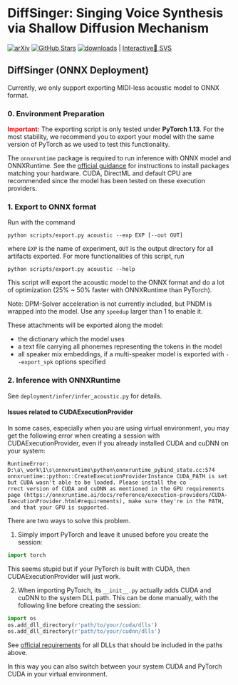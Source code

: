 # DiffSinger: Singing Voice Synthesis via Shallow Diffusion Mechanism

[![arXiv](https://img.shields.io/badge/arXiv-Paper-<COLOR>.svg)](https://arxiv.org/abs/2105.02446)
[![GitHub Stars](https://img.shields.io/github/stars/MoonInTheRiver/DiffSinger?style=social)](https://github.com/MoonInTheRiver/DiffSinger)
[![downloads](https://img.shields.io/github/downloads/MoonInTheRiver/DiffSinger/total.svg)](https://github.com/MoonInTheRiver/DiffSinger/releases)
 | [Interactive🤗 SVS](https://huggingface.co/spaces/Silentlin/DiffSinger)

## DiffSinger (ONNX Deployment)

Currently, we only support exporting MIDI-less acoustic model to ONNX format.

### 0. Environment Preparation

**<font color='red'> Important:</font>** The exporting script is only tested under **PyTorch 1.13**. For the most stability, we recommend you to export your model with the same version of PyTorch as we used to test this functionality.

The `onnxruntime` package is required to run inference with ONNX model and ONNXRuntime. See the [official guidance](https://onnxruntime.ai/) for instructions to install packages matching your hardware. CUDA, DirectML and default CPU are recommended since the model has been tested on these execution providers.

### 1. Export to ONNX format

Run with the command

```commandline
python scripts/export.py acoustic --exp EXP [--out OUT]
```

where `EXP` is the name of experiment, `OUT` is the output directory for all artifacts exported. For more functionalities of this script, run

```commandline
python scripts/export.py acoustic --help
```

This script will export the acoustic model to the ONNX format and do a lot of optimization (25% ~ 50% faster with ONNXRuntime than PyTorch).

Note: DPM-Solver acceleration is not currently included, but PNDM is wrapped into the model. Use any `speedup` larger than 1 to enable it.

These attachments will be exported along the model:
- the dictionary which the model uses
- a text file carrying all phonemes representing the tokens in the model
- all speaker mix embeddings, if a multi-speaker model is exported with `--export_spk` options specified

### 2. Inference with ONNXRuntime

See `deployment/infer/infer_acoustic.py` for details.

#### Issues related to CUDAExecutionProvider

In some cases, especially when you are using virtual environment, you may get the following error when creating a session with CUDAExecutionProvider, even if you already installed CUDA and cuDNN on your system:

```text
RuntimeError: D:\a\_work\1\s\onnxruntime\python\onnxruntime_pybind_state.cc:574 onnxruntime::python::CreateExecutionProviderInstance CUDA_PATH is set but CUDA wasn't able to be loaded. Please install the co
rrect version of CUDA and cuDNN as mentioned in the GPU requirements page (https://onnxruntime.ai/docs/reference/execution-providers/CUDA-ExecutionProvider.html#requirements), make sure they're in the PATH,
 and that your GPU is supported.
```

There are two ways to solve this problem.

1. Simply import PyTorch and leave it unused before you create the session:

```python
import torch
```

This seems stupid but if your PyTorch is built with CUDA, then CUDAExecutionProvider will just work.

2. When importing PyTorch, its `__init__.py` actually adds CUDA and cuDNN to the system DLL path. This can be done manually, with the following line before creating the session:

```python
import os
os.add_dll_directory(r'path/to/your/cuda/dlls')
os.add_dll_directory(r'path/to/your/cudnn/dlls')
```

See [official requirements](http://www.onnxruntime.ai/docs/execution-providers/CUDA-ExecutionProvider.html#requirements) for all DLLs that should be included in the paths above.

In this way you can also switch between your system CUDA and PyTorch CUDA in your virtual environment.
